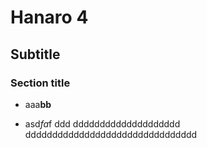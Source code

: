 # Hanaro 4

## Subtitle

### Section title
* aaa**bb**
- asd*fa*f
ddd
dddddddddddddddddddd
dddddddddddddddddddddddddddddddd
